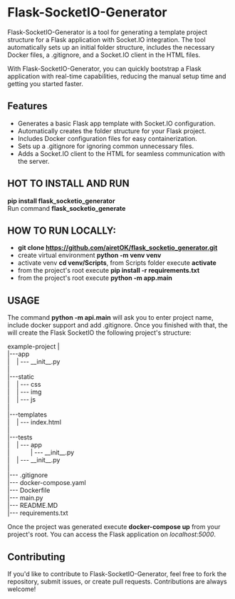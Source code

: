 # Flask-SocketIO-Generator
Flask-SocketIO-Generator is a tool for generating a template project structure for a Flask application with Socket.IO integration. The tool automatically sets up an initial folder structure, includes the necessary Docker files, a .gitignore, and a Socket.IO client in the HTML files.

With Flask-SocketIO-Generator, you can quickly bootstrap a Flask application with real-time capabilities, reducing the manual setup time and getting you started faster.

## Features
- Generates a basic Flask app template with Socket.IO configuration.
- Automatically creates the folder structure for your Flask project.
- Includes Docker configuration files for easy containerization.
- Sets up a .gitignore for ignoring common unnecessary files.
- Adds a Socket.IO client to the HTML for seamless communication with the server.

## HOT TO INSTALL AND RUN
**pip install flask_socketio_generator**  
Run command **flask_socketio_generate**

## HOW TO RUN LOCALLY:
- **git clone https://github.com/airetOK/flask_socketio_generator.git**
- create virtual environment **python -m venv venv**
- activate venv **cd venv/Scripts**, from Scripts folder execute **activate**
- from the project's root execute **pip install -r requirements.txt**
- from the project's root execute **python -m app.main**

## USAGE
The command **python -m api.main** will ask you to enter project name, include docker support and add .gitignore.
Once you finished with that, the will create the Flask SocketIO the following project's structure:

example-project
|  
|---app  
|&nbsp;&nbsp;&nbsp;&nbsp;|  ---   \_\_init\_\_.py  
|  
|---static  
|&nbsp;&nbsp;&nbsp;&nbsp;|  ---   css  
|&nbsp;&nbsp;&nbsp;&nbsp;|  ---   img  
|&nbsp;&nbsp;&nbsp;&nbsp;|  ---   js  
|  
|---templates  
|&nbsp;&nbsp;&nbsp;&nbsp;|  ---   index.html  
|  
|---tests  
|&nbsp;&nbsp;&nbsp;&nbsp;|  ---   app  
|&nbsp;&nbsp;&nbsp;&nbsp;&nbsp;&nbsp;&nbsp;&nbsp;&nbsp;&nbsp;&nbsp;&nbsp;|  ---   \_\_init\_\_.py  
|&nbsp;&nbsp;&nbsp;&nbsp;|  ---   \_\_init\_\_.py  
|  
|---   .gitignore  
|---   docker-compose.yaml  
|---   Dockerfile  
|---   main.py  
|---   README.MD  
|---   requirements.txt  

Once the project was generated execute **docker-compose up** from your project's root. You can access the Flask application on *localhost:5000*.

## Contributing
If you'd like to contribute to Flask-SocketIO-Generator, feel free to fork the repository, submit issues, or create pull requests. Contributions are always welcome!
